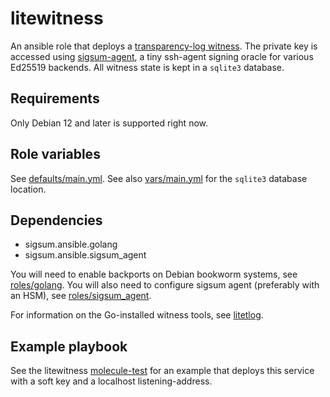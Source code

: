 # litewitness

An ansible role that deploys a [transparency-log witness][].  The private key is
accessed using [sigsum-agent][], a tiny ssh-agent signing oracle for various
Ed25519 backends.  All witness state is kept in a `sqlite3` database.

[transparency-log witness]: https://c2sp.org/tlog-witness
[sigsum-agent]: https://git.glasklar.is/sigsum/core/key-mgmt/

## Requirements

Only Debian 12 and later is supported right now.

## Role variables

See [defaults/main.yml](./defaults/main.yml).  See also
[vars/main.yml](./vars/main.yml) for the `sqlite3` database location.

## Dependencies

* sigsum.ansible.golang
* sigsum.ansible.sigsum_agent

You will need to enable backports on Debian bookworm systems, see
[roles/golang](../roles/golang).  You will also need to configure sigsum agent
(preferably with an HSM), see [roles/sigsum_agent](../roles/sigsum_agent).

For information on the Go-installed witness tools, see [litetlog][].

[litetlog]: https://github.com/FiloSottile/litetlog

## Example playbook

See the litewitness [molecule-test](../../molecule/litewitness) for an example
that deploys this service with a soft key and a localhost listening-address.
